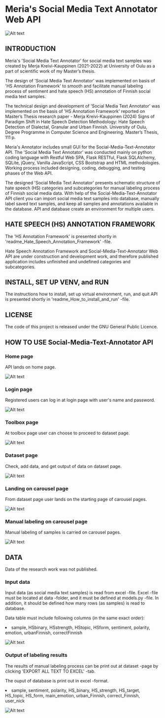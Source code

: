 # Meria's Social Media Text Annotator Web API

![Alt text](hub/static/images/manual_labeling_carousel_pic1.png)


## INTRODUCTION

Meria's 'Social Media Text Annotator' for social media text samples was created by Merja Kreivi-Kauppinen (2021-2022) at University of Oulu as a part of scientific work of my Master’s thesis. 

The design of 'Social Media Text Annotator' was implemented on basis of 'HS Annotation Framework' to smooth and facilitate manual labeling process of sentiment and hate speech (HS) annotation of Finnish social media text samples.

The technical design and development of 'Social Media Text Annotator' was implemented on the basis of 'HS Annotation Framework' reported on Master’s Thesis research paper - 
Merja Kreivi-Kauppinen (2024) Signs of Paradigm Shift in Hate Speech Detection Methodology: Hate Speech Detection of Dialectal, Granular and Urban Finnish. University of Oulu, Degree Programme in Computer Science and Engineering. Master’s Thesis, 111 p.

Meria's Annotator includes small GUI for the Social-Media-Text-Annotator API. The 'Social Media Text Annotator' was conducted mainly on python coding language with Restful Web SPA, Flask RESTful, Flask SQLAlchemy, SQLite, jQuery, Vanilla JavaScript, CSS Bootstrap and HTML methodologies. Working process included designing, coding, debugging, and testing phases of the Web API. 

The designed 'Social Media Text Annotator' presents schematic structure of hate speech (HS) categories and subcategories for manual labeling process of Finnish social media data. With help of the Social-Media-Text-Annotator API client you can import social media text samples into database, manually label saved text samples, and keep all samples and annotations available in the database. 
API and database create an environment for multiple users.


## HATE SPEECH (HS) ANNOTATION FRAMEWORK 

The 'HS Annotation Framework' is presented shortly in 'readme_Hate_Speech_Annotation_Framework' -file.

Hate Speech Annotation Framework and Social-Media-Text-Annotator Web API are under construction and development work, and therefore published application includes unfinished and undefined categories and subcategories. 


## INSTALL, SET UP VENV, and RUN

The instructions how to install, set up virtual environment, run, and quit API is presented shortly in 'readme_How_to_install_and_run' -file.


## LICENSE

The code of this project is released under the GNU General Public Licence.


## HOW TO USE Social-Media-Text-Annotator API

### Home page

API lands on home page.

![Alt text](hub/static/images/Merias_annotator_home_page.png)


### Login page

Registered users can log in at login page with user's name and password.

![Alt text](hub/static/images/user_login_page.png)


### Toolbox page

At toolbox page user can choose to proceed to dataset page.

![Alt text](Merias_annotator_toolbox_page.png)


### Dataset page

Check, add data, and get output of data on dataset page.

![Alt text](Merias_annotator_dataset_page.png)


### Landing on carousel page

From dataset page user lands on the starting page of carousel pages.

![Alt text](hub/static/images/manual_labeling_carousel_pic2.png)


### Manual labeling on carousel page

Manual labeling of samples is carried on carousel pages.

![Alt text](hub/static/images/manual_labeling_carousel_pic3.png)


## DATA

Data of the research work was not published.


### Input data

Input data (as social media text samples) is read from excel -file.
Excel -file must be located at data -folder, and it must be defined at models.py -file.
In addition, it should be defined how many rows (as samples) is read to database.

Data table must include following columns (in the same exact order):

<li>   sample, HSbinary, HSstrength, HStopic, HSform, sentiment, polarity, emotion, urbanFinnish, correctFinnish

![Alt text](hub/static/images/input_table_example_pic.png)


### Output of labeling results

The results of manual labeling process can be print out at dataset -page 
by clicking 'EXPORT ALL TEXT TO EXCEL' -tab.

The ouput of database is print out in excel -format.

<li>   sample, sentiment, polarity, HS_binary, HS_strength, HS_target, HS_topic, HS_form, main_emotion, urban_Finnish, correct_Finnish, user_nick

![Alt text](hub/static/images/output_table_example_pic1.png)

